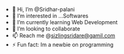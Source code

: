 - 👋 Hi, I’m @Sridhar-palani
- 👀 I’m interested in ...Softwares
- 🌱 I’m currently learning Web Development
- 💞️ I’m looking to collaborate  
- 📫 Reach me @sizlingsridare@gamil.com
- ⚡ Fun fact: Im a newbie on programming

<!---
Sridhar-palani/Sridhar-palani is a ✨ special ✨ repository because its `README.md` (this file) appears on your GitHub profile.
You can click the Preview link to take a look at your changes.
--->
